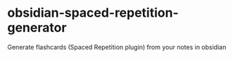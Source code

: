 # obsidian-spaced-repetition-generator
Generate flashcards (Spaced Repetition plugin) from your notes in obsidian
